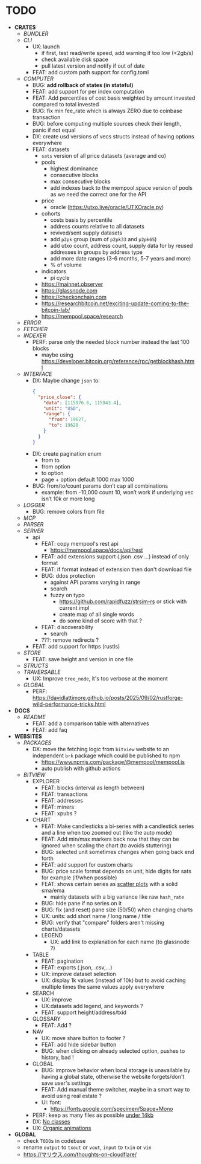 # TODO

- __CRATES__
  - _BUNDLER_
  - _CLI_
    - UX: launch
      - if first, test read/write speed, add warning if too low (<2gb/s)
      - check available disk space
      - pull latest version and notify if out of date
    - FEAT: add custom path support for config.toml
  - _COMPUTER_
    - BUG: **add rollback of states (in stateful)**
    - FEAT: add support for per index computation
    - FEAT: Add percentiles of cost basis weighted by amount invested compared to total invested
    - BUG: fix min fee_rate which is always ZERO due to coinbase transaction
    - BUG: before computing multiple sources check their length, panic if not equal
    - DX: create usd versions of vecs structs instead of having options everywhere
    - FEAT: datasets
      - `sats` version of all price datasets (average and co)
      - pools
        - highest dominance
        - consecutive blocks
        - max consecutive blocks
        - add indexes back to the mempool.space version of pools as we need the correct one for the API
      - price
        - oracle (https://utxo.live/oracle/UTXOracle.py)
      - cohorts
        - costs basis by percentile
        - address counts relative to all datasets
        - revived/sent supply datasets
        - add `p2pk` group (sum of `p2pk33` and `p2pk65`)
        - add utxo count, address count, supply data for  by reused addresses in groups by address type
        - add more date ranges (3-6 months, 5-7 years and more)
        - % of volume
      - indicators
        - pi cycle
      - https://mainnet.observer
      - https://glassnode.com
      - https://checkonchain.com
      - https://researchbitcoin.net/exciting-update-coming-to-the-bitcoin-lab/
      - https://mempool.space/research
  - _ERROR_
  - _FETCHER_
  - _INDEXER_
    - PERF: parse only the needed block number instead the last 100 blocks
      - maybe using https://developer.bitcoin.org/reference/rpc/getblockhash.html
  - _INTERFACE_
    - DX: Maybe change `json` to:
      ```json
      {
        "price_close": {
          "data": [115976.6, 115943.4],
          "unit": "USD",
          "range": {
            "from": 19627,
            "to": 19628
          }
        }
      }
      ```
    - DX: create pagination enum
      - from to
      - from option<count>
      - to option<count>
      - page + option<per page> default 1000 max 1000
    - BUG: from/to/count params don’t cap all combinations
      - example: from -10,000 count 10, won’t work if underlying vec isn’t 10k or more long
  - _LOGGER_
    - BUG: remove colors from file
  - _MCP_
  - _PARSER_
  - _SERVER_
    - api
      - FEAT: copy mempool's rest api
        - https://mempool.space/docs/api/rest
      - FEAT: add extensions support (.json .csv …) instead of only format
      - FEAT: if format instead of extension then don't download file
      - BUG: ddos protection
        - against API params varying in range
        - search
        - fuzzy on typo
          - https://github.com/rapidfuzz/strsim-rs or stick with current impl
          - create map of all single words
          - do some kind of score with that ?
      - FEAT: discoverability
        - search
      - ???: remove redirects ?
    - FEAT: add support for https (rustls)
  - _STORE_
    - FEAT: save height and version in one file
  - _STRUCTS_
  - _TRAVERSABLE_
    - UX: Improve `tree_node`, it's too verbose at the moment
  - _GLOBAL_
    - PERF: https://davidlattimore.github.io/posts/2025/09/02/rustforge-wild-performance-tricks.html
- __DOCS__
  - _README_
    - FEAT: add a comparison table with alternatives
    - FEAT: add faq
- __WEBSITES__
  - _PACKAGES_
    - DX: move the fetching logic from `bitview` website to an independent `brk` package which could be published to npm
      - https://www.npmjs.com/package/@mempool/mempool.js
      - auto publish with github actions
  - _BITVIEW_
    - EXPLORER
      - FEAT: blocks (interval as length between)
      - FEAT: transactions
      - FEAT: addresses
      - FEAT: miners
      - FEAT: xpubs ?
    - CHART
      - FEAT: Make candlesticks a bi-series with a candlestick series and a line when too zoomed out (like the auto mode)
      - FEAT: Add min/max markers back now that they can be ignored when scaling the chart (to avoids stuttering)
      - BUG: selected unit sometimes changes when going back end forth
      - FEAT: add support for custom charts
      - BUG: price scale format depends on unit, hide digits for sats for example (if/when possible)
      - FEAT: shows certain series as [scatter plots](https://github.com/tradingview/lightweight-charts/issues/1662) with a solid sma/ema
        - mainly datasets with a big variance like raw `hash_rate`
      - BUG: hide pane if no series on it
      - BUG: fix (and reset) pane size (50/50) when changing charts
      - UX: units: add short name / long name / title
      - BUG: verify that "compare" folders aren't missing charts/datasets
      - LEGEND
        - UX: add link to explanation for each name (to glassnode ?)
    - TABLE
      - FEAT: pagination
      - FEAT: exports (.json, .csv,…)
      - UX: improve dataset selection
      - UX: display 1k values (instead of 10k) but to avoid caching multiple times the same values apply everywhere
    - SEARCH
      - UX: improve
      - UX:datasets add legend, and keywords ?
      - FEAT: support height/address/txid
    - GLOSSARY
      - FEAT: Add ?
    - NAV
      - UX: move share button to footer ?
      - FEAT: add hide sidebar button
      - BUG: when clicking on already selected option, pushes to history, bad !
    - GLOBAL
      - BUG: improve behavior when local storage is unavailable by having a global state, otherwise the website forgets/don't save user's settings
      - FEAT: Add manual theme switcher, maybe in a smart way to avoid using real estate ?
      - UI: font:
        - https://fonts.google.com/specimen/Space+Mono
    - PERF: keep as many files as possible [under 14kb](https://endtimes.dev/why-your-website-should-be-under-14kb-in-size/)
    - DX: [No classes](https://news.ycombinator.com/item?id=45287155)
    - UX: [Organic animations](https://courses.joshwcomeau.com/playground/magic-wand-final)
- __GLOBAL__
  - check `TODO`s in codebase
  - rename `output` to `txout` or `vout`, `input` to `txin` or `vin`
  - https://マリウス.com/thoughts-on-cloudflare/

